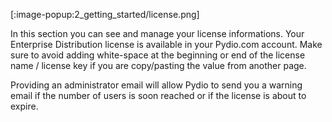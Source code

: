 [:image-popup:2_getting_started/license.png]

In this section you can see and manage your license informations. Your Enterprise Distribution license is available in your Pydio.com account. Make sure to avoid adding white-space at the beginning or end of the license name / license key if you are copy/pasting the value from another page. 

Providing an administrator email will allow Pydio to send you a warning email if the number of users is soon reached or if the license is about to expire.
